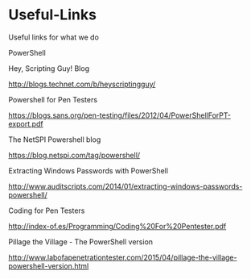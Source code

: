 # Useful-Links
Useful links for what we do

PowerShell

Hey, Scripting Guy! Blog

http://blogs.technet.com/b/heyscriptingguy/

Powershell for Pen Testers

https://blogs.sans.org/pen-testing/files/2012/04/PowerShellForPT-export.pdf

The NetSPI Powershell blog

https://blog.netspi.com/tag/powershell/

Extracting Windows Passwords with PowerShell

http://www.auditscripts.com/2014/01/extracting-windows-passwords-powershell/

Coding for Pen Testers

http://index-of.es/Programming/Coding%20For%20Pentester.pdf

Pillage the Village - The PowerShell version

http://www.labofapenetrationtester.com/2015/04/pillage-the-village-powershell-version.html

